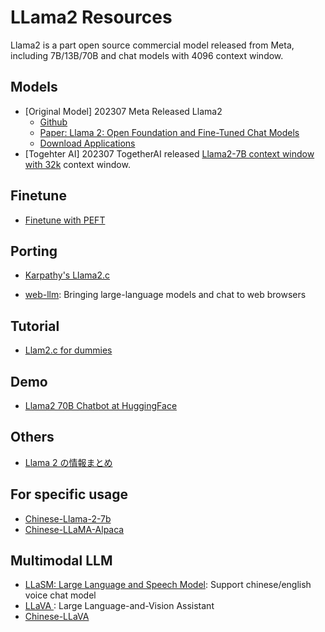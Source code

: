 # LLama2 Resources

Llama2 is a part open source commercial model released from Meta, including 7B/13B/70B and chat models with 4096 context window.

## Models
- [Original Model] 202307 Meta Released Llama2
    - [Github](https://github.com/facebookresearch/llama/blob/main/MODEL_CARD.md)
    - [Paper: Llama 2: Open Foundation and Fine-Tuned Chat Models](https://ai.meta.com/research/publications/llama-2-open-foundation-and-fine-tuned-chat-models/)
    - [Download Applications](https://ai.meta.com/resources/models-and-libraries/llama-downloads/)
- [Togehter AI] 202307 TogetherAI released [Llama2-7B context window with 32k](https://huggingface.co/togethercomputer/LLaMA-2-7B-32K) context window.

## Finetune
- [Finetune with PEFT](https://huggingface.co/blog/llama2?fbclid=IwAR2G3jtbsUMZCTNsYTuxKDJCC_S6SuyFBk8hs0y23TI2ndPHVZ33ZWNHfSc)

## Porting
- [Karpathy's Llama2.c](https://github.com/karpathy/llama2.c)

- [web-llm](https://github.com/mlc-ai/web-llm): Bringing large-language models and chat to web browsers

## Tutorial
- [Llam2.c for dummies](https://github.com/RahulSChand/llama2.c-for-dummies)

## Demo
- [Llama2 70B Chatbot at HuggingFace](https://huggingface.co/spaces/ysharma/Explore_llamav2_with_TGI)


## Others
- [Llama 2 の情報まとめ](https://note.com/npaka/n/ncc6c32fcfd38)

## For specific usage
- [Chinese-Llama-2-7b](https://github.com/LinkSoul-AI/Chinese-Llama-2-7b)
- [Chinese-LLaMA-Alpaca](https://github.com/ymcui/Chinese-LLaMA-Alpaca)

## Multimodal LLM
- [LLaSM: Large Language and Speech Model](https://github.com/LinkSoul-AI/LLaSM): Support chinese/english voice chat model
- [LLaVA ](https://github.com/haotian-liu/LLaVA): Large Language-and-Vision Assistant 
- [Chinese-LLaVA](https://github.com/LinkSoul-AI/Chinese-LLaVA)